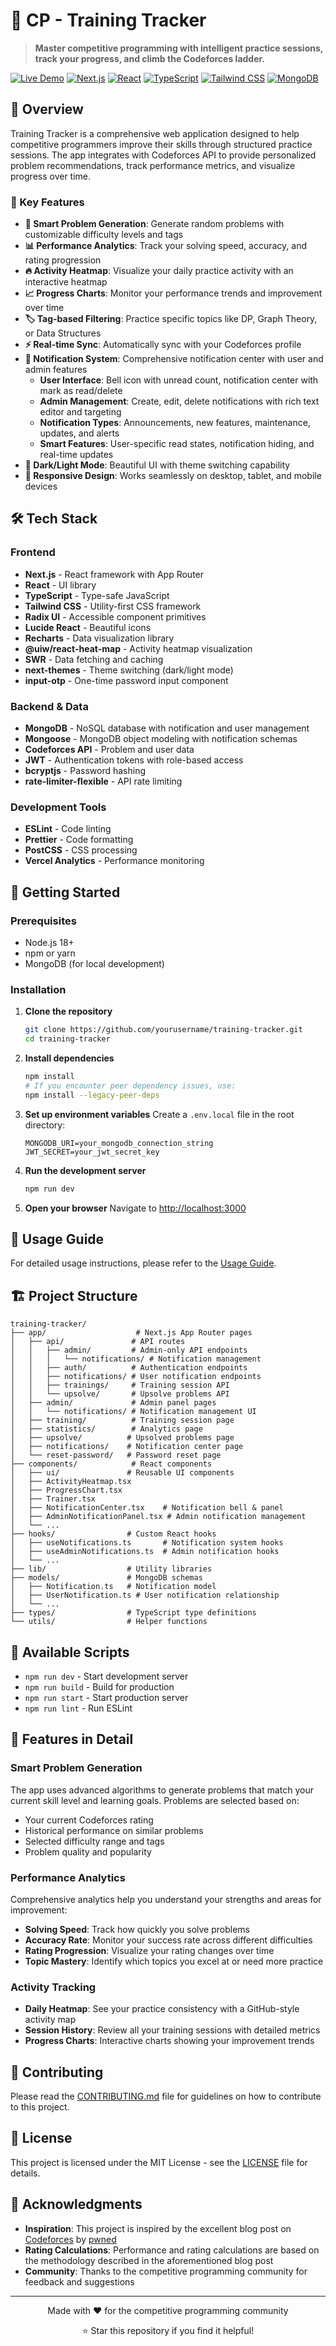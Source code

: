# 🚀 CP - Training Tracker

> **Master competitive programming with intelligent practice sessions, track your progress, and climb the Codeforces ladder.**

[![Live Demo](https://img.shields.io/badge/Live%20Demo-View%20App-blue?style=flat&logo=vercel&logoColor=white)](https://cf-training-tracker.vercel.app/)
[![Next.js](https://img.shields.io/badge/Next.js-14.2.5-black?style=flat&logo=next.js&logoColor=white)](https://nextjs.org/)
[![React](https://img.shields.io/badge/React-18.2.0-61DAFB?style=flat&logo=react&logoColor=white)](https://reactjs.org/)
[![TypeScript](https://img.shields.io/badge/TypeScript-5.0-blue?style=flat&logo=typescript&logoColor=white)](https://www.typescriptlang.org/)
[![Tailwind CSS](https://img.shields.io/badge/Tailwind%20CSS-3.4.1-38B2AC?style=flat&logo=tailwind-css&logoColor=white)](https://tailwindcss.com/)
[![MongoDB](https://img.shields.io/badge/MongoDB-6.19.0-47A248?style=flat&logo=mongodb&logoColor=white)](https://www.mongodb.com/)

## 📖 Overview

Training Tracker is a comprehensive web application designed to help competitive programmers improve their skills through structured practice sessions. The app integrates with Codeforces API to provide personalized problem recommendations, track performance metrics, and visualize progress over time.

### 🎯 Key Features

- **🎲 Smart Problem Generation**: Generate random problems with customizable difficulty levels and tags
- **📊 Performance Analytics**: Track your solving speed, accuracy, and rating progression
- **🔥 Activity Heatmap**: Visualize your daily practice activity with an interactive heatmap
- **📈 Progress Charts**: Monitor your performance trends and improvement over time
- **🏷️ Tag-based Filtering**: Practice specific topics like DP, Graph Theory, or Data Structures
- **⚡ Real-time Sync**: Automatically sync with your Codeforces profile
- **🔔 Notification System**: Comprehensive notification center with user and admin features
  - **User Interface**: Bell icon with unread count, notification center with mark as read/delete
  - **Admin Management**: Create, edit, delete notifications with rich text editor and targeting
  - **Notification Types**: Announcements, new features, maintenance, updates, and alerts
  - **Smart Features**: User-specific read states, notification hiding, and real-time updates
- **🌙 Dark/Light Mode**: Beautiful UI with theme switching capability
- **📱 Responsive Design**: Works seamlessly on desktop, tablet, and mobile devices

## 🛠️ Tech Stack

### Frontend

- **Next.js** - React framework with App Router
- **React** - UI library
- **TypeScript** - Type-safe JavaScript
- **Tailwind CSS** - Utility-first CSS framework
- **Radix UI** - Accessible component primitives
- **Lucide React** - Beautiful icons
- **Recharts** - Data visualization library
- **@uiw/react-heat-map** - Activity heatmap visualization
- **SWR** - Data fetching and caching
- **next-themes** - Theme switching (dark/light mode)
- **input-otp** - One-time password input component

### Backend & Data

- **MongoDB** - NoSQL database with notification and user management
- **Mongoose** - MongoDB object modeling with notification schemas
- **Codeforces API** - Problem and user data
- **JWT** - Authentication tokens with role-based access
- **bcryptjs** - Password hashing
- **rate-limiter-flexible** - API rate limiting

### Development Tools

- **ESLint** - Code linting
- **Prettier** - Code formatting
- **PostCSS** - CSS processing
- **Vercel Analytics** - Performance monitoring

## 🚀 Getting Started

### Prerequisites

- Node.js 18+
- npm or yarn
- MongoDB (for local development)

### Installation

1. **Clone the repository**

   ```bash
   git clone https://github.com/yourusername/training-tracker.git
   cd training-tracker
   ```

2. **Install dependencies**

   ```bash
   npm install
   # If you encounter peer dependency issues, use:
   npm install --legacy-peer-deps
   ```

3. **Set up environment variables**
   Create a `.env.local` file in the root directory:

   ```env
   MONGODB_URI=your_mongodb_connection_string
   JWT_SECRET=your_jwt_secret_key
   ```

4. **Run the development server**

   ```bash
   npm run dev
   ```

5. **Open your browser**
   Navigate to [http://localhost:3000](http://localhost:3000)

## 📱 Usage Guide

For detailed usage instructions, please refer to the [Usage Guide](./GUIDE.md).

## 🏗️ Project Structure

```
training-tracker/
├── app/                    # Next.js App Router pages
│   ├── api/               # API routes
│   │   ├── admin/         # Admin-only API endpoints
│   │   │   └── notifications/ # Notification management
│   │   ├── auth/          # Authentication endpoints
│   │   ├── notifications/ # User notification endpoints
│   │   ├── trainings/     # Training session API
│   │   └── upsolve/       # Upsolve problems API
│   ├── admin/             # Admin panel pages
│   │   └── notifications/ # Notification management UI
│   ├── training/          # Training session page
│   ├── statistics/        # Analytics page
│   ├── upsolve/          # Upsolved problems page
│   ├── notifications/    # Notification center page
│   └── reset-password/   # Password reset page
├── components/            # React components
│   ├── ui/               # Reusable UI components
│   ├── ActivityHeatmap.tsx
│   ├── ProgressChart.tsx
│   ├── Trainer.tsx
│   ├── NotificationCenter.tsx    # Notification bell & panel
│   ├── AdminNotificationPanel.tsx # Admin notification management
│   └── ...
├── hooks/                # Custom React hooks
│   ├── useNotifications.ts       # Notification system hooks
│   ├── useAdminNotifications.ts  # Admin notification hooks
│   └── ...
├── lib/                  # Utility libraries
├── models/               # MongoDB schemas
│   ├── Notification.ts   # Notification model
│   ├── UserNotification.ts # User notification relationship
│   └── ...
├── types/                # TypeScript type definitions
└── utils/                # Helper functions
```

## 🔧 Available Scripts

- `npm run dev` - Start development server
- `npm run build` - Build for production
- `npm run start` - Start production server
- `npm run lint` - Run ESLint

## 🎨 Features in Detail

### Smart Problem Generation

The app uses advanced algorithms to generate problems that match your current skill level and learning goals. Problems are selected based on:

- Your current Codeforces rating
- Historical performance on similar problems
- Selected difficulty range and tags
- Problem quality and popularity

### Performance Analytics

Comprehensive analytics help you understand your strengths and areas for improvement:

- **Solving Speed**: Track how quickly you solve problems
- **Accuracy Rate**: Monitor your success rate across different difficulties
- **Rating Progression**: Visualize your rating changes over time
- **Topic Mastery**: Identify which topics you excel at or need more practice

### Activity Tracking

- **Daily Heatmap**: See your practice consistency with a GitHub-style activity map
- **Session History**: Review all your training sessions with detailed metrics
- **Progress Charts**: Interactive charts showing your improvement trends

## 🤝 Contributing

Please read the [CONTRIBUTING.md](CONTRIBUTING.md) file for guidelines on how to contribute to this project.

## 📄 License

This project is licensed under the MIT License - see the [LICENSE](LICENSE) file for details.

## 🙏 Acknowledgments

- **Inspiration**: This project is inspired by the excellent blog post on [Codeforces](https://codeforces.com/blog/entry/136704) by [pwned](https://codeforces.com/profile/pwned)
- **Rating Calculations**: Performance and rating calculations are based on the methodology described in the aforementioned blog post
- **Community**: Thanks to the competitive programming community for feedback and suggestions

---

<div align="center">
  <p>Made with ❤️ for the competitive programming community</p>
  <p>⭐ Star this repository if you find it helpful!</p>
</div>
